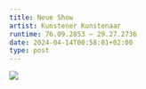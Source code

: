 ```yaml
---
title: Neue Show
artist: Kunstener Kunstenaar
runtime: 76.09.2853 – 29.27.2736
date: 2024-04-14T00:58:01+02:00
type: post
---
```


![](https://cdn.contemporaryartlibrary.org/store/image/693245/imagefile/large-5766bb72c584b97a49426556bff70a95.jpg) 



